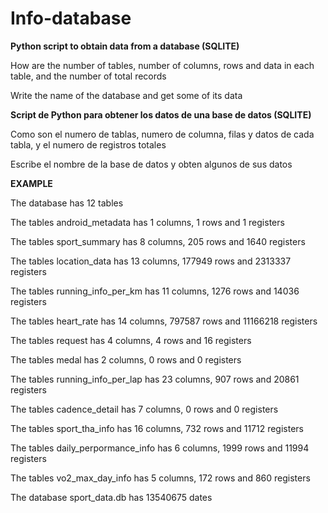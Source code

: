 # Info-database
**Python script to obtain data from a database (SQLITE)**

How are the number of tables, number of columns, rows and data in each table, and the number of total records

Write the name of the database and get some of its data

**Script de Python para obtener los datos de una base de datos (SQLITE)**

Como son el numero de tablas, numero de columna, filas y datos de cada tabla, y el numero de registros totales

Escribe el nombre de la base de datos y obten algunos de sus datos


**EXAMPLE**

The database has 12 tables


The tables android_metadata has 1 columns,  1 rows and 1 registers


The tables sport_summary has 8 columns,  205 rows and 1640 registers


The tables location_data has 13 columns,  177949 rows and 2313337 registers


The tables running_info_per_km has 11 columns,  1276 rows and 14036 registers


The tables heart_rate has 14 columns,  797587 rows and 11166218 registers


The tables request has 4 columns,  4 rows and 16 registers


The tables medal has 2 columns,  0 rows and 0 registers


The tables running_info_per_lap has 23 columns,  907 rows and 20861 registers


The tables cadence_detail has 7 columns,  0 rows and 0 registers


The tables sport_tha_info has 16 columns,  732 rows and 11712 registers


The tables daily_perpormance_info has 6 columns,  1999 rows and 11994 registers


The tables vo2_max_day_info has 5 columns,  172 rows and 860 registers


The database sport_data.db has 13540675 dates
